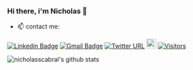 ### Hi there, i'm Nicholas 👋

- :mailbox: contact me: 

[![Linkedin Badge](https://img.shields.io/badge/-LinkedIn-blue?style=flat-square&logo=Linkedin&logoColor=white&link=https://www.linkedin.com/in/nicholasscabral/)](https://www.linkedin.com/in/nicholasscabral/)
[![Gmail Badge](https://img.shields.io/badge/-Gmail-d14836?style=flat-square&logo=Gmail&logoColor=white&link=mailto:nicholasscabral@gmail.com)](mailto:nicholasscabral@gmail.com)
[![Twitter URL](https://img.shields.io/static/v1?message=@nicholasscabral&label=&nbsp;&color=1ca0f1&style=flat-square&logo=twitter&labelColor=1ca0f1&logoColor=white)](http://twitter.com/nicholasscabral)
[<img src="https://img.shields.io/github/followers/nicholasscabral?label=follow&style=social" height="22" title="Follow me" />](https://github.com/nicholasscabral) 
[![Visitors](https://visitor-badge.glitch.me/badge?page_id=github/anajuliabit)](https://github.com/nicholasscabral)

![nicholasscabral's github stats](https://github-readme-stats.vercel.app/api?username=nicholasscabral&show_icons=true&theme=tokyonight&count_private=true)

